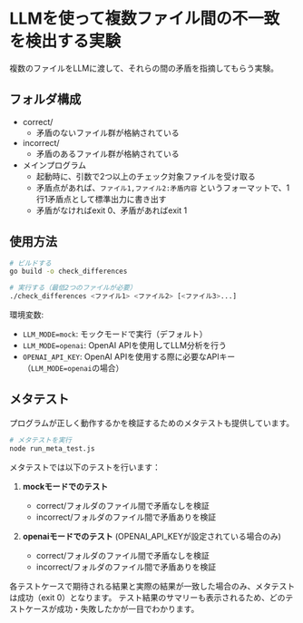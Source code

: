 # LLMを使って複数ファイル間の不一致を検出する実験

複数のファイルをLLMに渡して、それらの間の矛盾を指摘してもらう実験。

## フォルダ構成
- correct/
  - 矛盾のないファイル群が格納されている
- incorrect/
  - 矛盾のあるファイル群が格納されている
- メインプログラム
  - 起動時に、引数で2つ以上のチェック対象ファイルを受け取る
  - 矛盾点があれば、`ファイル1,ファイル2:矛盾内容` というフォーマットで、1行1矛盾点として標準出力に書き出す
  - 矛盾がなければexit 0、矛盾があればexit 1

## 使用方法

```bash
# ビルドする
go build -o check_differences

# 実行する（最低2つのファイルが必要）
./check_differences <ファイル1> <ファイル2> [<ファイル3>...]
```

環境変数:
- `LLM_MODE=mock`: モックモードで実行（デフォルト）
- `LLM_MODE=openai`: OpenAI APIを使用してLLM分析を行う
- `OPENAI_API_KEY`: OpenAI APIを使用する際に必要なAPIキー（`LLM_MODE=openai`の場合）

## メタテスト

プログラムが正しく動作するかを検証するためのメタテストも提供しています。

```bash
# メタテストを実行
node run_meta_test.js
```

メタテストでは以下のテストを行います：

1. **mockモードでのテスト**
   - correct/フォルダのファイル間で矛盾なしを検証
   - incorrect/フォルダのファイル間で矛盾ありを検証

2. **openaiモードでのテスト** (OPENAI_API_KEYが設定されている場合のみ)
   - correct/フォルダのファイル間で矛盾なしを検証
   - incorrect/フォルダのファイル間で矛盾ありを検証

各テストケースで期待される結果と実際の結果が一致した場合のみ、メタテストは成功（exit 0）となります。
テスト結果のサマリーも表示されるため、どのテストケースが成功・失敗したかが一目でわかります。